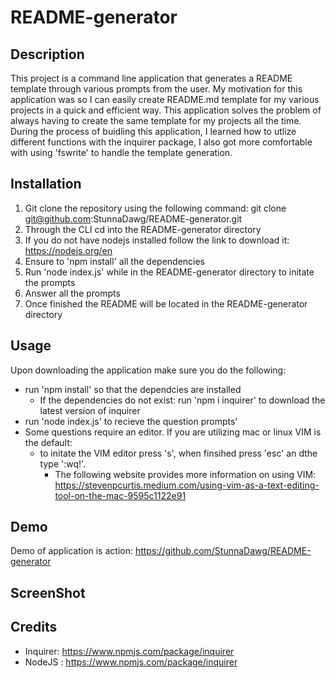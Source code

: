 
# README-generator

## Description     
This project is a command line application that generates a README template through various prompts from the user. My motivation for this application was so I can easily create README.md template for my various projects in a quick and efficient way. This application solves the problem of always having to create the same template for my projects all the time. During the process of buidling this application, I learned how to utlize different functions with the inquirer package, I also got more comfortable with using 'fswrite' to handle the template generation.                 

## Installation

1. Git clone the repository using the following command: git clone git@github.com:StunnaDawg/README-generator.git
2. Through the CLI cd into the README-generator directory
4. If you do not have nodejs installed follow the link to download it: https://nodejs.org/en
3. Ensure to 'npm install' all the dependencies
4. Run 'node index.js' while in the README-generator directory to initate the prompts
5. Answer all the prompts
6. Once finished the README will be located in the README-generator directory


## Usage

Upon downloading the application make sure you do the following:
- run 'npm install' so that the dependcies are installed
  - If the dependencies do not exist: run 'npm i inquirer' to download the latest version of inquirer
- run 'node index.js' to recieve the question prompts'
- Some questions require an editor. If you are utilizing mac or linux VIM is the default:
  - to initate the VIM editor press 's', when finsihed press 'esc' an dthe type ':wq!'.
    - The following website provides more information on using VIM: 
        https://stevenpcurtis.medium.com/using-vim-as-a-text-editing-tool-on-the-mac-9595c1122e91


## Demo
Demo of application is action:
https://github.com/StunnaDawg/README-generator

## ScreenShot

## Credits
- Inquirer: https://www.npmjs.com/package/inquirer
- NodeJS : https://www.npmjs.com/package/inquirer
    
    
